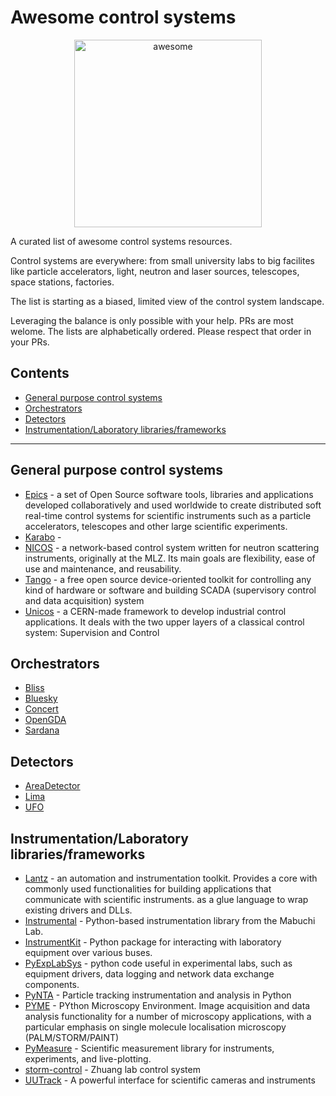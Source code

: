 # Awesome control systems

<div align="center">
  <img width="300" src="https://github.com/sindresorhus/awesome/blob/main/media/logo.svg" alt="awesome" />
</div>

A curated list of awesome control systems resources.

Control systems are everywhere: from small university labs to big facilites like particle accelerators, light, neutron and laser sources, telescopes, space stations, factories.

The list is starting as a biased, limited view of the control system landscape.

Leveraging the balance is only possible with your help. PRs are most welome. The lists are alphabetically ordered. Please respect that order in your PRs.

## Contents

* [General purpose control systems](#general-purpose-control-systems)
* [Orchestrators](#orchestrators)
* [Detectors](#detectors)
* [Instrumentation/Laboratory libraries/frameworks](#instrumentationLaboratory-librariesframeworks)

***

## General purpose control systems

* [Epics](https://epics.anl.gov/) - a set of Open Source software tools, libraries and applications developed collaboratively and used worldwide to create distributed soft real-time control systems for scientific instruments such as a particle accelerators, telescopes and other large scientific experiments.
* [Karabo](https://in.xfel.eu/readthedocs/docs/karabo/en/latest/index.html) -
* [NICOS](https://nicos-controls.org/) - a network-based control system written for neutron scattering instruments, originally at the MLZ. Its main goals are flexibility, ease of use and maintenance, and reusability.
* [Tango](https://tango-controls.org) - a free open source device-oriented toolkit for controlling any kind of hardware or software and building SCADA (supervisory control and data acquisition) system
* [Unicos](https://unicos.web.cern.ch/) - a CERN-made framework to develop industrial control applications. It deals with the two upper layers of a classical control system: Supervision and Control


## Orchestrators

* [Bliss](https://bliss.gitlab-pages.esrf.fr/bliss/master/)
* [Bluesky](https://blueskyproject.io/bluesky/)
* [Concert](https://concert.rtfd.io/)
* [OpenGDA](www.opengda.org/)
* [Sardana](https://sardana-controls.org/)


## Detectors

* [AreaDetector](https://areadetector.github.io/)
* [Lima](https://lima1.rtfd.io)
* [UFO](https://ufo-core.rtfd.io)

## Instrumentation/Laboratory libraries/frameworks

* [Lantz](https://lantz.rtfd.io) - an automation and instrumentation toolkit. Provides a core with
  commonly used functionalities for building applications that communicate with scientific instruments.
  as a glue language to wrap existing drivers and DLLs.
* [Instrumental](https://instrumental-lib.rtfd.io) - Python-based instrumentation library from the Mabuchi Lab.
* [InstrumentKit](https://instrumentkit.rtfd.io) - Python package for interacting with laboratory equipment over various buses.
* [PyExpLabSys](https://pyexplabsys.rtfd.io) - python code useful in experimental labs, such 
  as equipment drivers, data logging and network data exchange components.
* [PyNTA](https://python-nta.rtfd.io) - Particle tracking instrumentation and analysis in Python
* [PYME](https://python-microscopy.org/) - PYthon Microscopy Environment. Image acquisition and data 
  analysis functionality for a number of microscopy applications, with a particular emphasis on single
  molecule localisation microscopy (PALM/STORM/PAINT)
* [PyMeasure](https://pymeasure.rtfd.io) - Scientific measurement library for instruments, experiments, and live-plotting.
* [storm-control](https://github.com/ZhuangLab/storm-control) - Zhuang lab control system
* [UUTrack](https://uutrack.rtfd.io) - A powerful interface for scientific cameras and instruments

